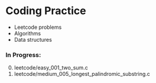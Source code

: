 # Coding Practice
- Leetcode problems
- Algorithms
- Data structures

### In Progress:
0. leetcode/easy_001_two_sum.c
0. leetcode/medium_005_longest_palindromic_substring.c
